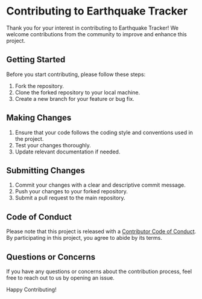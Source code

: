 # Contributing to Earthquake Tracker

Thank you for your interest in contributing to Earthquake Tracker! We welcome contributions from the community to improve and enhance this project.

## Getting Started

Before you start contributing, please follow these steps:

1. Fork the repository.
2. Clone the forked repository to your local machine.
3. Create a new branch for your feature or bug fix.

## Making Changes

1. Ensure that your code follows the coding style and conventions used in the project.
2. Test your changes thoroughly.
3. Update relevant documentation if needed.

## Submitting Changes

1. Commit your changes with a clear and descriptive commit message.
2. Push your changes to your forked repository.
3. Submit a pull request to the main repository.

## Code of Conduct

Please note that this project is released with a [Contributor Code of Conduct](CODE_OF_CONDUCT.md). By participating in this project, you agree to abide by its terms.

## Questions or Concerns

If you have any questions or concerns about the contribution process, feel free to reach out to us by opening an issue.

Happy Contributing!
